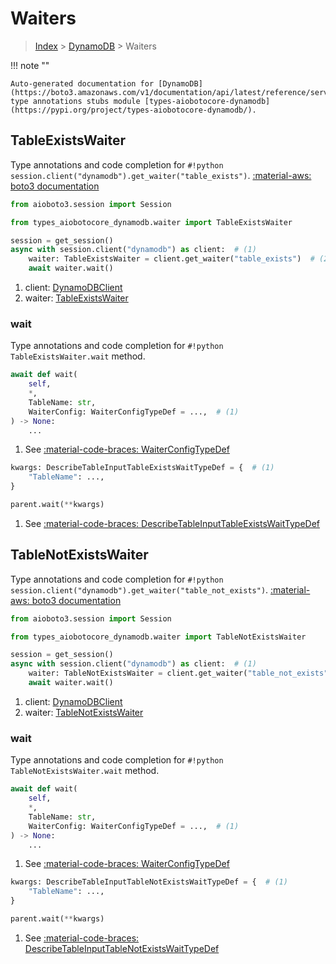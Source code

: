 # Waiters

> [Index](../README.md) > [DynamoDB](./README.md) > Waiters

!!! note ""

    Auto-generated documentation for [DynamoDB](https://boto3.amazonaws.com/v1/documentation/api/latest/reference/services/dynamodb.html#DynamoDB)
    type annotations stubs module [types-aiobotocore-dynamodb](https://pypi.org/project/types-aiobotocore-dynamodb/).

## TableExistsWaiter

Type annotations and code completion for `#!python session.client("dynamodb").get_waiter("table_exists")`.
[:material-aws: boto3 documentation](https://boto3.amazonaws.com/v1/documentation/api/latest/reference/services/dynamodb.html#DynamoDB.Waiter.TableExists)

```python title="Usage example"
from aioboto3.session import Session

from types_aiobotocore_dynamodb.waiter import TableExistsWaiter

session = get_session()
async with session.client("dynamodb") as client:  # (1)
    waiter: TableExistsWaiter = client.get_waiter("table_exists")  # (2)
    await waiter.wait()
```

1. client: [DynamoDBClient](./client.md)
2. waiter: [TableExistsWaiter](./waiters.md#tableexistswaiter)


### wait

Type annotations and code completion for `#!python TableExistsWaiter.wait` method.

```python title="Method definition"
await def wait(
    self,
    *,
    TableName: str,
    WaiterConfig: WaiterConfigTypeDef = ...,  # (1)
) -> None:
    ...
```

1. See [:material-code-braces: WaiterConfigTypeDef](./type_defs.md#waiterconfigtypedef) 


```python title="Usage example with kwargs"
kwargs: DescribeTableInputTableExistsWaitTypeDef = {  # (1)
    "TableName": ...,
}

parent.wait(**kwargs)
```

1. See [:material-code-braces: DescribeTableInputTableExistsWaitTypeDef](./type_defs.md#describetableinputtableexistswaittypedef) 
## TableNotExistsWaiter

Type annotations and code completion for `#!python session.client("dynamodb").get_waiter("table_not_exists")`.
[:material-aws: boto3 documentation](https://boto3.amazonaws.com/v1/documentation/api/latest/reference/services/dynamodb.html#DynamoDB.Waiter.TableNotExists)

```python title="Usage example"
from aioboto3.session import Session

from types_aiobotocore_dynamodb.waiter import TableNotExistsWaiter

session = get_session()
async with session.client("dynamodb") as client:  # (1)
    waiter: TableNotExistsWaiter = client.get_waiter("table_not_exists")  # (2)
    await waiter.wait()
```

1. client: [DynamoDBClient](./client.md)
2. waiter: [TableNotExistsWaiter](./waiters.md#tablenotexistswaiter)


### wait

Type annotations and code completion for `#!python TableNotExistsWaiter.wait` method.

```python title="Method definition"
await def wait(
    self,
    *,
    TableName: str,
    WaiterConfig: WaiterConfigTypeDef = ...,  # (1)
) -> None:
    ...
```

1. See [:material-code-braces: WaiterConfigTypeDef](./type_defs.md#waiterconfigtypedef) 


```python title="Usage example with kwargs"
kwargs: DescribeTableInputTableNotExistsWaitTypeDef = {  # (1)
    "TableName": ...,
}

parent.wait(**kwargs)
```

1. See [:material-code-braces: DescribeTableInputTableNotExistsWaitTypeDef](./type_defs.md#describetableinputtablenotexistswaittypedef) 
